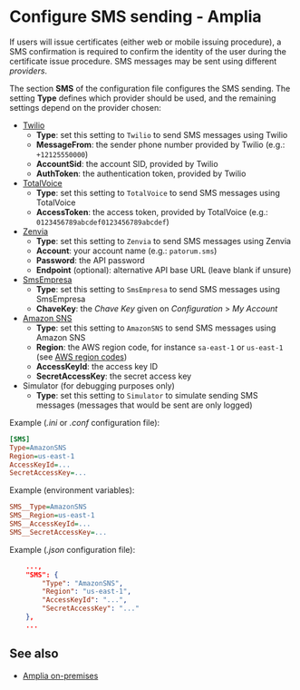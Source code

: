 ﻿# Configure SMS sending - Amplia

If users will issue certificates (either web or mobile issuing procedure), a SMS confirmation is required to confirm the identity of the user during the
certificate issue procedure. SMS messages may be sent using different *providers*.

The section **SMS** of the configuration file configures the SMS sending. The setting **Type** defines which provider should be used, and the remaining settings depend on the provider chosen:

* [Twilio](https://www.twilio.com/)
  * **Type**: set this setting to `Twilio` to send SMS messages using Twilio
  * **MessageFrom**: the sender phone number provided by Twilio (e.g.: `+12125550000`)
  * **AccountSid**: the account SID, provided by Twilio
  * **AuthToken**: the authentication token, provided by Twilio
* [TotalVoice](https://totalvoice.com.br/)
  * **Type**: set this setting to `TotalVoice` to send SMS messages using TotalVoice
  * **AccessToken**: the access token, provided by TotalVoice (e.g.: `0123456789abcdef0123456789abcdef`)
* [Zenvia](https://www.zenvia.com/)
  * **Type**: set this setting to `Zenvia` to send SMS messages using Zenvia
  * **Account**: your account name (e.g.: `patorum.sms`)
  * **Password**: the API password
  * **Endpoint** (optional): alternative API base URL (leave blank if unsure)
* [SmsEmpresa](https://www.smsempresa.com.br/)
  * **Type**: set this setting to `SmsEmpresa` to send SMS messages using SmsEmpresa
  * **ChaveKey**: the *Chave Key* given on *Configuration* &gt; *My Account*
* [Amazon SNS](https://aws.amazon.com/sns/)
  * **Type**: set this setting to `AmazonSNS` to send SMS messages using Amazon SNS
  * **Region**: the AWS region code, for instance `sa-east-1` or `us-east-1` (see [AWS region codes](https://docs.aws.amazon.com/AWSEC2/latest/UserGuide/using-regions-availability-zones.html))
  * **AccessKeyId**: the access key ID
  * **SecretAccessKey**: the secret access key
* Simulator (for debugging purposes only)
  * **Type**: set this setting to `Simulator` to simulate sending SMS messages (messages that would be sent are only logged)

Example (*.ini* or *.conf* configuration file):

```ini
[SMS]
Type=AmazonSNS
Region=us-east-1
AccessKeyId=...
SecretAccessKey=...
```

Example (environment variables):

```ini
SMS__Type=AmazonSNS
SMS__Region=us-east-1
SMS__AccessKeyId=...
SMS__SecretAccessKey=...
```

Example (*.json* configuration file):

```json
	...,
	"SMS": {
		"Type": "AmazonSNS",
		"Region": "us-east-1",
		"AccessKeyId": "...",
		"SecretAccessKey": "..."
	},
	...
```

## See also

* [Amplia on-premises](index.md)
